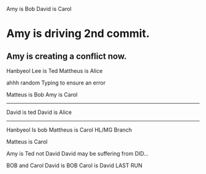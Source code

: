 Amy is Bob
David is Carol


Amy is driving 2nd commit. 
=======


Amy is creating a conflict now.
---
Hanbyeol Lee is Ted
Mattheus is Alice


ahhh random Typing to ensure an error



Matteus is Bob
Amy is Carol

--- 


David is ted
David is Alice

----
Hanbyeol Is bob
Mattheus is Carol 
HL/MG Branch

Matteus is Carol  

Amy is Ted not David
David may be suffering from DID...

BOB and Carol
David is BOB
Carol is David
LAST RUN 